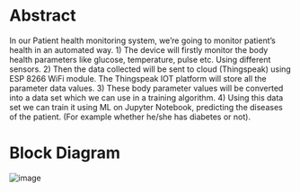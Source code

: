 # Abstract
In our Patient health monitoring system, we’re going to monitor patient’s health in an automated way. 1) The device will firstly monitor the body health parameters like glucose, temperature, pulse etc. Using different sensors. 2) Then the data collected will be sent to cloud (Thingspeak) using ESP 8266 WiFi module. The Thingspeak IOT platform will store all the parameter data values. 3) These body parameter values will be converted into a data set which we can use in a training algorithm. 4) Using this data set we can train it using ML on Jupyter Notebook, predicting the diseases of the patient. (For example whether he/she has diabetes or not).
# Block Diagram
![image](https://user-images.githubusercontent.com/71454390/160537168-39046347-4d69-4d63-b654-f608bcfea139.png)
